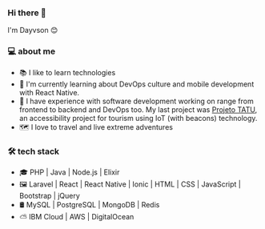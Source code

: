 ### Hi there 👋

I'm Dayvson 😊

<h3> 💻 about me </h3>

- 📚 I like to learn technologies
- 📖 I'm currently learning about DevOps culture and mobile development with React Native.  
- 💼 I have experience with software development working on range from frontend to backend and DevOps too. My last project was [Projeto TATU](https://projetotatu.com.br), an accessibility project for tourism using IoT (with beacons) technology.
- 🗺 I love to travel and live extreme adventures 

<h3> 🛠 tech stack</h3>

- 🎓 PHP | Java | Node.js | Elixir
- 🖼 Laravel | React | React Native | Ionic | HTML | CSS | JavaScript | Bootstrap | jQuery
- 🛢 MySQL | PostgreSQL | MongoDB | Redis
- ⛅️ IBM Cloud | AWS | DigitalOcean

<!--
<h2>💡 my github stats </h2>

![Dayvson's Github Stats](https://github-readme-stats.vercel.app/api?username=dayvsonsales&include_all_commits=true&count_private=true&theme=radical&show_icons=true&hide=stars)

**dayvsonsales/dayvsonsales** is a ✨ _special_ ✨ repository because its `README.md` (this file) appears on your GitHub profile.

Here are some ideas to get you started:

- 🔭 I’m currently working on ...
- 🌱 I’m currently learning ...
- 👯 I’m looking to collaborate on ...
- 🤔 I’m looking for help with ...
- 💬 Ask me about ...
- 📫 How to reach me: ...
- 😄 Pronouns: ...
- ⚡ Fun fact: ...
-->
